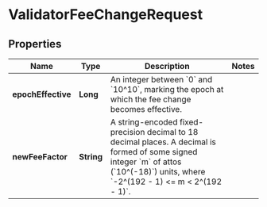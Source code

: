 

# ValidatorFeeChangeRequest


## Properties

| Name | Type | Description | Notes |
|------------ | ------------- | ------------- | -------------|
|**epochEffective** | **Long** | An integer between &#x60;0&#x60; and &#x60;10^10&#x60;, marking the epoch at which the fee change becomes effective.  |  |
|**newFeeFactor** | **String** | A string-encoded fixed-precision decimal to 18 decimal places. A decimal is formed of some signed integer &#x60;m&#x60; of attos (&#x60;10^(-18)&#x60;) units, where &#x60;-2^(192 - 1) &lt;&#x3D; m &lt; 2^(192 - 1)&#x60;.  |  |



